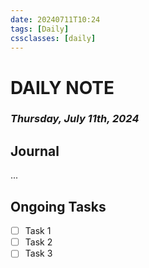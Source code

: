 ```yaml
---
date: 20240711T10:24
tags: [Daily]
cssclasses: [daily]
---
```

# DAILY NOTE
### *Thursday, July 11th, 2024*

## Journal
...

## Ongoing Tasks
- [ ] Task 1
- [ ] Task 2
- [ ] Task 3